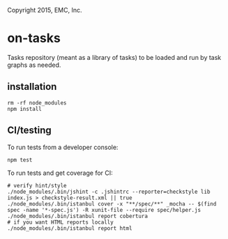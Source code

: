 Copyright 2015, EMC, Inc.

# on-tasks

Tasks repository (meant as a library of tasks) to be loaded and run by task graphs as needed.

## installation

    rm -rf node_modules
    npm install

## CI/testing

To run tests from a developer console:

    npm test

To run tests and get coverage for CI:

    # verify hint/style
    ./node_modules/.bin/jshint -c .jshintrc --reporter=checkstyle lib index.js > checkstyle-result.xml || true
    ./node_modules/.bin/istanbul cover -x "**/spec/**" _mocha -- $(find spec -name '*-spec.js') -R xunit-file --require spec/helper.js
    ./node_modules/.bin/istanbul report cobertura
    # if you want HTML reports locally
    ./node_modules/.bin/istanbul report html
